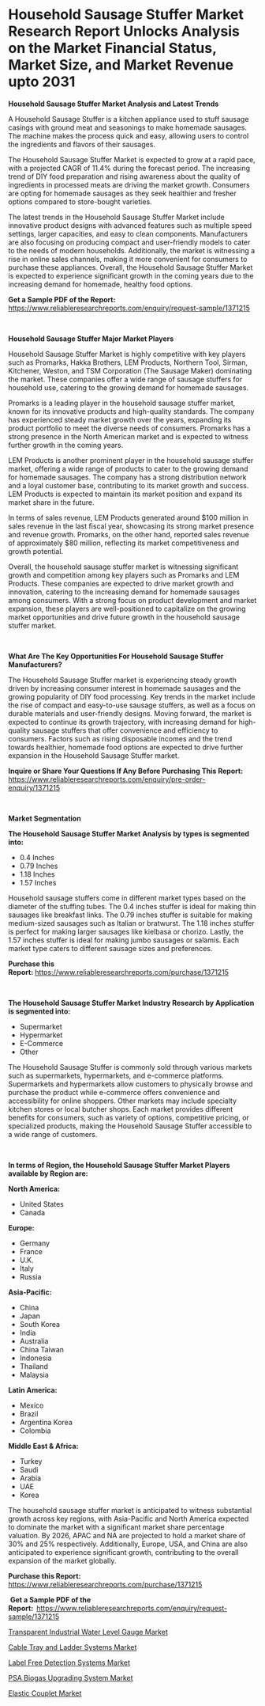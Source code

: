 <p><h1>Household Sausage Stuffer Market Research Report Unlocks Analysis on the Market Financial Status, Market Size, and Market Revenue upto 2031</h1></p><p><strong>Household Sausage Stuffer Market Analysis and Latest Trends</strong></p>
<p><p>A Household Sausage Stuffer is a kitchen appliance used to stuff sausage casings with ground meat and seasonings to make homemade sausages. The machine makes the process quick and easy, allowing users to control the ingredients and flavors of their sausages.</p><p>The Household Sausage Stuffer Market is expected to grow at a rapid pace, with a projected CAGR of 11.4% during the forecast period. The increasing trend of DIY food preparation and rising awareness about the quality of ingredients in processed meats are driving the market growth. Consumers are opting for homemade sausages as they seek healthier and fresher options compared to store-bought varieties.</p><p>The latest trends in the Household Sausage Stuffer Market include innovative product designs with advanced features such as multiple speed settings, larger capacities, and easy to clean components. Manufacturers are also focusing on producing compact and user-friendly models to cater to the needs of modern households. Additionally, the market is witnessing a rise in online sales channels, making it more convenient for consumers to purchase these appliances. Overall, the Household Sausage Stuffer Market is expected to experience significant growth in the coming years due to the increasing demand for homemade, healthy food options.</p></p>
<p><strong>Get a Sample PDF of the Report:&nbsp;</strong> <a href="https://www.reliableresearchreports.com/enquiry/request-sample/1371215">https://www.reliableresearchreports.com/enquiry/request-sample/1371215</a></p>
<p>&nbsp;</p>
<p><strong>Household Sausage Stuffer Major Market Players</strong></p>
<p><p>Household Sausage Stuffer Market is highly competitive with key players such as Promarks, Hakka Brothers, LEM Products, Northern Tool, Sirman, Kitchener, Weston, and TSM Corporation (The Sausage Maker) dominating the market. These companies offer a wide range of sausage stuffers for household use, catering to the growing demand for homemade sausages.</p><p>Promarks is a leading player in the household sausage stuffer market, known for its innovative products and high-quality standards. The company has experienced steady market growth over the years, expanding its product portfolio to meet the diverse needs of consumers. Promarks has a strong presence in the North American market and is expected to witness further growth in the coming years.</p><p>LEM Products is another prominent player in the household sausage stuffer market, offering a wide range of products to cater to the growing demand for homemade sausages. The company has a strong distribution network and a loyal customer base, contributing to its market growth and success. LEM Products is expected to maintain its market position and expand its market share in the future.</p><p>In terms of sales revenue, LEM Products generated around $100 million in sales revenue in the last fiscal year, showcasing its strong market presence and revenue growth. Promarks, on the other hand, reported sales revenue of approximately $80 million, reflecting its market competitiveness and growth potential.</p><p>Overall, the household sausage stuffer market is witnessing significant growth and competition among key players such as Promarks and LEM Products. These companies are expected to drive market growth and innovation, catering to the increasing demand for homemade sausages among consumers. With a strong focus on product development and market expansion, these players are well-positioned to capitalize on the growing market opportunities and drive future growth in the household sausage stuffer market.</p></p>
<p>&nbsp;</p>
<p><strong>What Are The Key Opportunities For Household Sausage Stuffer Manufacturers?</strong></p>
<p><p>The Household Sausage Stuffer market is experiencing steady growth driven by increasing consumer interest in homemade sausages and the growing popularity of DIY food processing. Key trends in the market include the rise of compact and easy-to-use sausage stuffers, as well as a focus on durable materials and user-friendly designs. Moving forward, the market is expected to continue its growth trajectory, with increasing demand for high-quality sausage stuffers that offer convenience and efficiency to consumers. Factors such as rising disposable incomes and the trend towards healthier, homemade food options are expected to drive further expansion in the Household Sausage Stuffer market.</p></p>
<p><strong>Inquire or Share Your Questions If Any Before Purchasing This Report:</strong> <a href="https://www.reliableresearchreports.com/enquiry/pre-order-enquiry/1371215">https://www.reliableresearchreports.com/enquiry/pre-order-enquiry/1371215</a></p>
<p>&nbsp;</p>
<p><strong>Market Segmentation</strong></p>
<p><strong>The Household Sausage Stuffer Market Analysis by types is segmented into:</strong></p>
<p><ul><li>0.4 Inches</li><li>0.79 Inches</li><li>1.18 Inches</li><li>1.57 Inches</li></ul></p>
<p><p>Household sausage stuffers come in different market types based on the diameter of the stuffing tubes. The 0.4 inches stuffer is ideal for making thin sausages like breakfast links. The 0.79 inches stuffer is suitable for making medium-sized sausages such as Italian or bratwurst. The 1.18 inches stuffer is perfect for making larger sausages like kielbasa or chorizo. Lastly, the 1.57 inches stuffer is ideal for making jumbo sausages or salamis. Each market type caters to different sausage sizes and preferences.</p></p>
<p><strong>Purchase this Report:&nbsp;</strong><a href="https://www.reliableresearchreports.com/purchase/1371215">https://www.reliableresearchreports.com/purchase/1371215</a></p>
<p>&nbsp;</p>
<p><strong>The Household Sausage Stuffer Market Industry Research by Application is segmented into:</strong></p>
<p><ul><li>Supermarket</li><li>Hypermarket</li><li>E-Commerce</li><li>Other</li></ul></p>
<p><p>The Household Sausage Stuffer is commonly sold through various markets such as supermarkets, hypermarkets, and e-commerce platforms. Supermarkets and hypermarkets allow customers to physically browse and purchase the product while e-commerce offers convenience and accessibility for online shoppers. Other markets may include specialty kitchen stores or local butcher shops. Each market provides different benefits for consumers, such as variety of options, competitive pricing, or specialized products, making the Household Sausage Stuffer accessible to a wide range of customers.</p></p>
<p>&nbsp;</p>
<p><strong>In terms of Region, the Household Sausage Stuffer Market Players available by Region are:</strong></p>
<p>
    <p> <strong> North America: </strong>
        <ul>
            <li>United States</li>
            <li>Canada</li>
        </ul>
        </p> 
    <p> <strong> Europe: </strong>
        <ul>
            <li>Germany</li>
            <li>France</li>
            <li>U.K.</li>
            <li>Italy</li>
            <li>Russia</li>
        </ul>
        </p> 
    <p> <strong> Asia-Pacific: </strong>
        <ul>
            <li>China</li>
            <li>Japan</li>
            <li>South Korea</li>
            <li>India</li>
            <li>Australia</li>
            <li>China Taiwan</li>
            <li>Indonesia</li>
            <li>Thailand</li>
            <li>Malaysia</li>
        </ul>
        </p> 
    <p> <strong> Latin America: </strong>
        <ul>
            <li>Mexico</li>
            <li>Brazil</li>
            <li>Argentina Korea</li>
            <li>Colombia</li>
        </ul>
        </p> 
    <p> <strong> Middle East & Africa: </strong>
        <ul>
            <li>Turkey</li>
            <li>Saudi</li>
            <li>Arabia</li>
            <li>UAE</li>
            <li>Korea</li>
        </ul>
    </p>
    </p>
<p><p>The household sausage stuffer market is anticipated to witness substantial growth across key regions, with Asia-Pacific and North America expected to dominate the market with a significant market share percentage valuation. By 2026, APAC and NA are projected to hold a market share of 30% and 25% respectively. Additionally, Europe, USA, and China are also anticipated to experience significant growth, contributing to the overall expansion of the market globally.</p></p>
<p><strong>Purchase this Report: </strong><a href="https://www.reliableresearchreports.com/purchase/1371215">https://www.reliableresearchreports.com/purchase/1371215</a></p>
<p>&nbsp;<strong>Get a Sample PDF of the Report:&nbsp;&nbsp;</strong><a href="https://www.reliableresearchreports.com/enquiry/request-sample/1371215">https://www.reliableresearchreports.com/enquiry/request-sample/1371215</a></p>
<p><strong></strong></p>
<p><p><a href="https://medium.com/@javiermante/transparent-industrial-water-level-gauge-market-size-and-market-trends-complete-industry-overview-70578c8afe93">Transparent Industrial Water Level Gauge Market</a></p><p><a href="https://medium.com/@serenaframi/cable-tray-and-ladder-systems-market-outlook-industry-overview-and-forecast-2024-to-2031-29cbab6d6ff6">Cable Tray and Ladder Systems Market</a></p><p><a href="https://medium.com/@walterstanley64/label-free-detection-systems-market-comprehensive-assessment-by-type-application-and-geography-a82141c9734f">Label Free Detection Systems Market</a></p><p><a href="https://medium.com/@serenaframi/psa-biogas-upgrading-system-market-analysis-and-sze-forecasted-for-period-from-2024-to-2031-1f1838054c44">PSA Biogas Upgrading System Market</a></p><p><a href="https://medium.com/@javiermante/elastic-couplet-market-insights-into-market-cagr-market-trends-and-growth-strategies-27588e072742">Elastic Couplet Market</a></p></p>